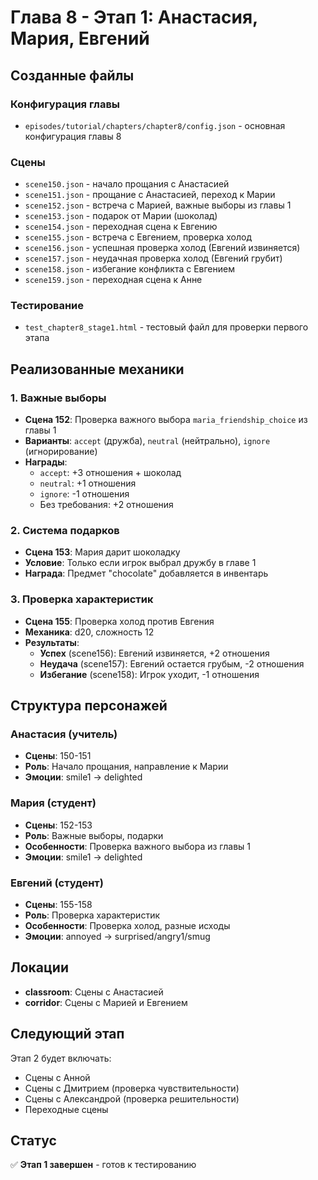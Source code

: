 # Глава 8 - Этап 1: Анастасия, Мария, Евгений

## Созданные файлы

### Конфигурация главы
- `episodes/tutorial/chapters/chapter8/config.json` - основная конфигурация главы 8

### Сцены
- `scene150.json` - начало прощания с Анастасией
- `scene151.json` - прощание с Анастасией, переход к Марии
- `scene152.json` - встреча с Марией, важные выборы из главы 1
- `scene153.json` - подарок от Марии (шоколад)
- `scene154.json` - переходная сцена к Евгению
- `scene155.json` - встреча с Евгением, проверка холод
- `scene156.json` - успешная проверка холод (Евгений извиняется)
- `scene157.json` - неудачная проверка холод (Евгений грубит)
- `scene158.json` - избегание конфликта с Евгением
- `scene159.json` - переходная сцена к Анне

### Тестирование
- `test_chapter8_stage1.html` - тестовый файл для проверки первого этапа

## Реализованные механики

### 1. Важные выборы
- **Сцена 152**: Проверка важного выбора `maria_friendship_choice` из главы 1
- **Варианты**: `accept` (дружба), `neutral` (нейтрально), `ignore` (игнорирование)
- **Награды**: 
  - `accept`: +3 отношения + шоколад
  - `neutral`: +1 отношения
  - `ignore`: -1 отношения
  - Без требования: +2 отношения

### 2. Система подарков
- **Сцена 153**: Мария дарит шоколадку
- **Условие**: Только если игрок выбрал дружбу в главе 1
- **Награда**: Предмет "chocolate" добавляется в инвентарь

### 3. Проверка характеристик
- **Сцена 155**: Проверка холод против Евгения
- **Механика**: d20, сложность 12
- **Результаты**:
  - **Успех** (scene156): Евгений извиняется, +2 отношения
  - **Неудача** (scene157): Евгений остается грубым, -2 отношения
  - **Избегание** (scene158): Игрок уходит, -1 отношения

## Структура персонажей

### Анастасия (учитель)
- **Сцены**: 150-151
- **Роль**: Начало прощания, направление к Марии
- **Эмоции**: smile1 → delighted

### Мария (студент)
- **Сцены**: 152-153
- **Роль**: Важные выборы, подарки
- **Особенности**: Проверка важного выбора из главы 1
- **Эмоции**: smile1 → delighted

### Евгений (студент)
- **Сцены**: 155-158
- **Роль**: Проверка характеристик
- **Особенности**: Проверка холод, разные исходы
- **Эмоции**: annoyed → surprised/angry1/smug

## Локации
- **classroom**: Сцены с Анастасией
- **corridor**: Сцены с Марией и Евгением

## Следующий этап
Этап 2 будет включать:
- Сцены с Анной
- Сцены с Дмитрием (проверка чувствительности)
- Сцены с Александрой (проверка решительности)
- Переходные сцены

## Статус
✅ **Этап 1 завершен** - готов к тестированию 